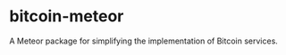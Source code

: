 bitcoin-meteor
==============

A Meteor package for simplifying the implementation of Bitcoin services.
